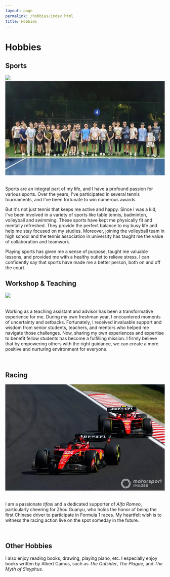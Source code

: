 ```yaml
---
layout: page
permalink: /hobbies/index.html
title: Hobbies
---
```


# Hobbies

## Sports

<div class="second">
<img src="/images/tennis.JPG">
<img src="/images/tennis2.JPG">
</div>
<br>

Sports are an integral part of my life, and I have a profound passion for various sports. Over the years, I've participated in several tennis tournaments, and I've been fortunate to win numerous awards. 

But it's not just tennis that keeps me active and happy. Since I was a kid, I've been involved in a variety of sports like table tennis, badminton, volleyball and swimming. These sports have kept me physically fit and mentally refreshed. They provide the perfect balance to my busy life and help me stay focused on my studies. Moreover, joining the volleyball team in high school and the tennis association in university has taught me the value of collaboration and teamwork.  

Playing sports has given me a sense of purpose, taught me valuable lessons, and provided me with a healthy outlet to relieve stress. I can confidently say that sports have made me a better person, both on and off the court.

## Workshop & Teaching

<div>
<img src="/images/teaching.JPG">
</div>

<br>Working as a teaching assistant and advisor has been a transformative experience for me. During my own freshman year, I encountered moments of uncertainty and setbacks. Fortunately, I received invaluable support and wisdom from senior students, teachers, and mentors who helped me navigate those challenges.  Now, sharing my own experiences and expertise to benefit fellow students has become a fulfilling mission. I firmly believe that by empowering others with the right guidance, we can create a more positive and nurturing environment for everyone. 

<br>

## Racing

<div>
<img src="/images/ferrari.PNG">
</div>

<br>

I am a passionate *tifosi* and a dedicated supporter of *Alfa Romeo*, particularly cheering for Zhou Guanyu, who holds the honor of being the first Chinese driver to participate in Formula 1 races. My heartfelt wish is to witness the racing action live on the spot someday in the future.

<br>

## Other Hobbies

I also enjoy reading books, drawing, playing piano, etc. I especially enjoy books written by Albert Camus, such as *The Outsider*, *The Plague*, and *The Myth of Sisyphus*.

<br>
